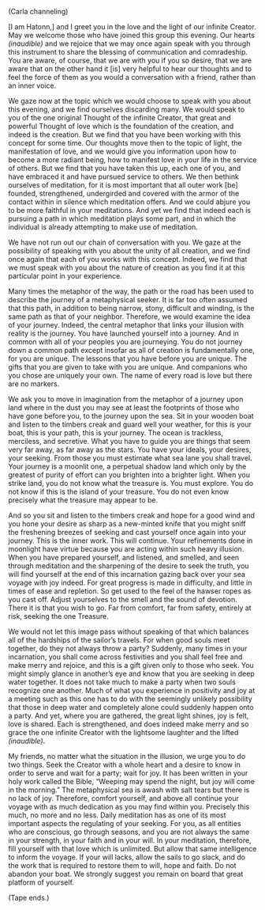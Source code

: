 <p class="channel-type">(Carla channeling)</p>
<p>[I am Hatonn,] and I greet you in the love and the light of our infinite Creator. May we welcome those who have joined this group this evening. Our hearts <em>(inaudible)</em> and we rejoice that we may once again speak with you through this instrument to share the blessing of communication and comradeship. You are aware, of course, that we are with you if you so desire, that we are aware that on the other hand it [is] very helpful to hear our thoughts and to feel the force of them as you would a conversation with a friend, rather than an inner voice.</p>
<p>We gaze now at the topic which we would choose to speak with you about this evening, and we find ourselves discarding many. We would speak to you of the one original Thought of the infinite Creator, that great and powerful Thought of love which is the foundation of the creation, and indeed is the creation. But we find that you have been working with this concept for some time. Our thoughts move then to the topic of light, the manifestation of love, and we would give you information upon how to become a more radiant being, how to manifest love in your life in the service of others. But we find that you have taken this up, each one of you, and have embraced it and have pursued service to others. We then bethink ourselves of meditation, for it is most important that all outer work [be] founded, strengthened, undergirded and covered with the armor of the contact within in silence which meditation offers. And we could abjure you to be more faithful in your meditations. And yet we find that indeed each is pursuing a path in which meditation plays some part, and in which the individual is already attempting to make use of meditation.</p>
<p>We have not run out our chain of conversation with you. We gaze at the possibility of speaking with you about the unity of all creation, and we find once again that each of you works with this concept. Indeed, we find that we must speak with you about the nature of creation as you find it at this particular point in your experience.</p>
<p>Many times the metaphor of the way, the path or the road has been used to describe the journey of a metaphysical seeker. It is far too often assumed that this path, in addition to being narrow, stony, difficult and winding, is the same path as that of your neighbor. Therefore, we would examine the idea of your journey. Indeed, the central metaphor that links your illusion with reality is the journey. You have launched yourself into a journey. And in common with all of your peoples you are journeying. You do not journey down a common path except insofar as all of creation is fundamentally one, for you are unique. The lessons that you have before you are unique. The gifts that you are given to take with you are unique. And companions who you chose are uniquely your own. The name of every road is love but there are no markers.</p>
<p>We ask you to move in imagination from the metaphor of a journey upon land where in the dust you may see at least the footprints of those who have gone before you, to the journey upon the sea. Sit in your wooden boat and listen to the timbers creak and guard well your weather, for this is your boat, this is your path, this is your journey. The ocean is trackless, merciless, and secretive. What you have to guide you are things that seem very far away, as far away as the stars. You have your ideals, your desires, your seeking. From those you must estimate what sea lane you shall travel. Your journey is a moonlit one, a perpetual shadow land which only by the greatest of purity of effort can you brighten into a brighter light. When you strike land, you do not know what the treasure is. You must explore. You do not know if this is the island of your treasure. You do not even know precisely what the treasure may appear to be.</p>
<p>And so you sit and listen to the timbers creak and hope for a good wind and you hone your desire as sharp as a new-minted knife that you might sniff the freshening breezes of seeking and cast yourself once again into your journey. This is the inner work. This will continue. Your refinements done in moonlight have virtue because you are acting within such heavy illusion. When you have prepared yourself, and listened, and smelled, and seen through meditation and the sharpening of the desire to seek the truth, you will find yourself at the end of this incarnation gazing back over your sea voyage with joy indeed. For great progress is made in difficulty, and little in times of ease and repletion. So get used to the feel of the hawser ropes as you cast off. Adjust yourselves to the smell and the sound of devotion. There it is that you wish to go. Far from comfort, far from safety, entirely at risk, seeking the one Treasure.</p>
<p>We would not let this image pass without speaking of that which balances all of the hardships of the sailor’s travels. For when good souls meet together, do they not always throw a party? Suddenly, many times in your incarnation, you shall come across festivities and you shall feel free and make merry and rejoice, and this is a gift given only to those who seek. You might simply glance in another’s eye and know that you are seeking in deep water together. It does not take much to make a party when two souls recognize one another. Much of what you experience in positivity and joy at a meeting such as this one has to do with the seemingly unlikely possibility that those in deep water and completely alone could suddenly happen onto a party. And yet, where you are gathered, the great light shines, joy is felt, love is shared. Each is strengthened, and does indeed make merry and so grace the one infinite Creator with the lightsome laughter and the lifted <em>(inaudible)</em>.</p>
<p>My friends, no matter what the situation in the illusion, we urge you to do two things. Seek the Creator with a whole heart and a desire to know in order to serve and wait for a party; wait for joy. It has been written in your holy work called the Bible, “Weeping may spend the night, but joy will come in the morning.” The metaphysical sea is awash with salt tears but there is no lack of joy. Therefore, comfort yourself, and above all continue your voyage with as much dedication as you may find within you. Precisely this much, no more and no less. Daily meditation has as one of its most important aspects the regulating of your seeking. For you, as all entities who are conscious, go through seasons, and you are not always the same in your strength, in your faith and in your will. In your meditation, therefore, fill yourself with that love which is unlimited. But allow that same intelligence to inform the voyage. If your will lacks, allow the sails to go slack, and do the work that is required to restore them to will, hope and faith. Do not abandon your boat. We strongly suggest you remain on board that great platform of yourself.</p>
<p class="comment">(Tape ends.)</p>